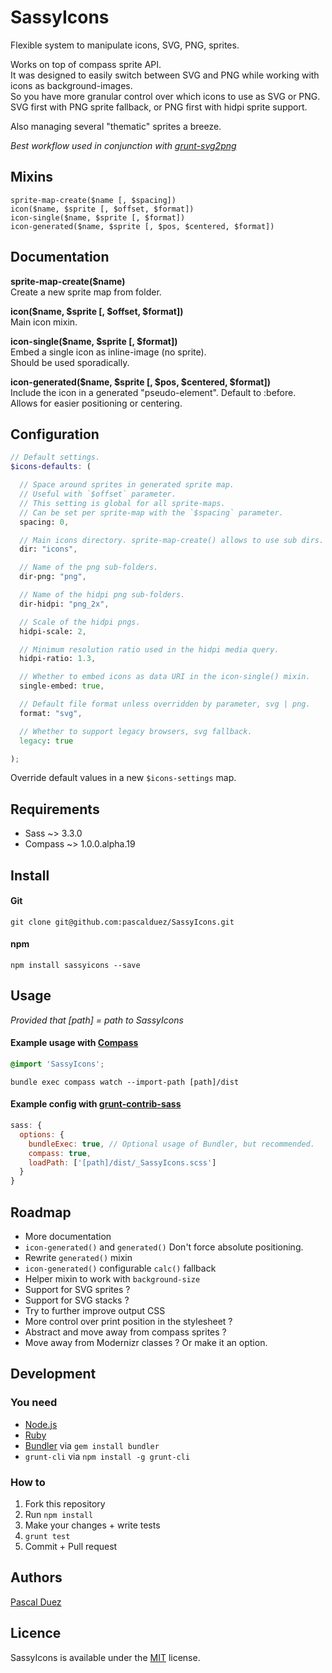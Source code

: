 # SassyIcons

Flexible system to manipulate icons, SVG, PNG, sprites.  

Works on top of compass sprite API.  
It was designed to easily switch between SVG and PNG while working with icons as background-images.  
So you have more granular control over which icons to use as SVG or PNG.  
SVG first with PNG sprite fallback, or PNG first with hidpi sprite support.  

Also managing several "thematic" sprites a breeze.  


*Best workflow used in conjunction with [grunt-svg2png](https://github.com/pascalduez/grunt-svg2png)*


## Mixins

`sprite-map-create($name [, $spacing])`  
`icon($name, $sprite [, $offset, $format])`  
`icon-single($name, $sprite [, $format])`  
`icon-generated($name, $sprite [, $pos, $centered, $format])`


## Documentation

**sprite-map-create($name)**  
Create a new sprite map from folder.  

**icon($name, $sprite [, $offset, $format])**  
Main icon mixin.  

**icon-single($name, $sprite [, $format])**  
Embed a single icon as inline-image (no sprite).  
Should be used sporadically.  

**icon-generated($name, $sprite [, $pos, $centered, $format])**  
Include the icon in a generated "pseudo-element". Default to :before.  
Allows for easier positioning or centering.  


## Configuration

```scss
// Default settings.
$icons-defaults: (

  // Space around sprites in generated sprite map.
  // Useful with `$offset` parameter.
  // This setting is global for all sprite-maps.
  // Can be set per sprite-map with the `$spacing` parameter.
  spacing: 0,

  // Main icons directory. sprite-map-create() allows to use sub dirs.
  dir: "icons",

  // Name of the png sub-folders.
  dir-png: "png",

  // Name of the hidpi png sub-folders.
  dir-hidpi: "png_2x",

  // Scale of the hidpi pngs.
  hidpi-scale: 2,

  // Minimum resolution ratio used in the hidpi media query.
  hidpi-ratio: 1.3,

  // Whether to embed icons as data URI in the icon-single() mixin.
  single-embed: true,

  // Default file format unless overridden by parameter, svg | png.
  format: "svg",

  // Whether to support legacy browsers, svg fallback.
  legacy: true

);
```
Override default values in a new `$icons-settings` map.


## Requirements

* Sass ~> 3.3.0
* Compass ~> 1.0.0.alpha.19


## Install

#### Git

```
git clone git@github.com:pascalduez/SassyIcons.git
```

#### npm

```
npm install sassyicons --save
```


## Usage

*Provided that [path] = path to SassyIcons*

#### Example usage with [Compass](http://compass-style.org/help/tutorials/command-line)
```css
@import 'SassyIcons';
```
```
bundle exec compass watch --import-path [path]/dist
```

#### Example config with [grunt-contrib-sass](https://github.com/gruntjs/grunt-contrib-sass)

```js
sass: {
  options: {
    bundleExec: true, // Optional usage of Bundler, but recommended.
    compass: true,
    loadPath: ['[path]/dist/_SassyIcons.scss']
  }
}
```


## Roadmap

* More documentation
* `icon-generated()` and `generated()` Don't force absolute positioning.
* Rewrite `generated()` mixin
* `icon-generated()` configurable `calc()` fallback
* Helper mixin to work with `background-size`
* Support for SVG sprites ?
* Support for SVG stacks ?
* Try to further improve output CSS
* More control over print position in the stylesheet ?
* Abstract and move away from compass sprites ?
* Move away from Modernizr classes ? Or make it an option.


## Development

### You need

  * [Node.js](http://nodejs.org)
  * [Ruby](https://www.ruby-lang.org)
  * [Bundler](http://bundler.io) via `gem install bundler`
  * `grunt-cli` via `npm install -g grunt-cli`

### How to

  1. Fork this repository
  2. Run `npm install`
  3. Make your changes + write tests
  4. `grunt test`
  5. Commit + Pull request


## Authors

[Pascal Duez](http://pascalduez.me)


## Licence

SassyIcons is available under the [MIT](http://opensource.org/licenses/MIT) license.
